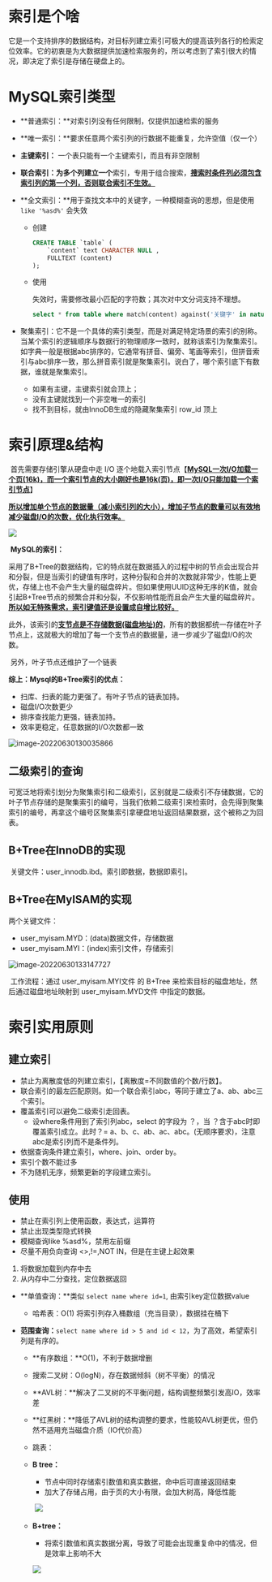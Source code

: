 # 索引是个啥

​		它是一个支持排序的数据结构，对目标列建立索引可极大的提高该列各行的检索定位效率。它的初衷是为大数据提供加速检索服务的，所以考虑到了索引很大的情况，即决定了索引是存储在硬盘上的。

# MySQL索引类型

+ **普通索引：**对索引列没有任何限制，仅提供加速检索的服务

+ **唯一索引：**要求任意两个索引列的行数据不能重复，允许空值（仅一个）

+ **主键索引：** 一个表只能有一个主键索引，而且有非空限制

+ **联合索引：**为多个列建立**一个**索引，专用于组合搜索，<u>**搜索时条件列必须包含索引列的第一个列，否则联合索引不生效。**</u>

+ **全文索引：**用于查找文本中的关键字，一种模糊查询的思想，但是使用 `like '%asd%'` 会失效

  + 创建

    ```sql
    CREATE TABLE `table` (
        `content` text CHARACTER NULL ,
        FULLTEXT (content)
    );
    ```

  + 使用

    失效时，需要修改最小匹配的字符数；其次对中文分词支持不理想。

    ```sql
    select * from table where match(content) against('关键字' in natural language mode);
    ```

+ 聚集索引：它不是一个具体的索引类型，而是对满足特定场景的索引的别称。当某个索引的逻辑顺序与数据行的物理顺序一致时，就称该索引为聚集索引。如字典一般是根据abc排序的，它通常有拼音、偏旁、笔画等索引，但拼音索引与abc排序一致，那么拼音索引就是聚集索引。说白了，哪个索引底下有数据，谁就是聚集索引。
  + 如果有主键，主键索引就会顶上；
  + 没有主键就找到一个非空唯一的索引
  + 找不到目标，就由InnoDB生成的隐藏聚集索引 row_id 顶上

# 索引原理&结构

​		首先需要存储引擎从硬盘中走 I/O 逐个地载入索引节点【<u>**MySQL一次I/O加载一个页(16k)，而一个索引节点的大小刚好也是16k(页)，即一次I/O只能加载一个索引节点**</u>】

​		<u>**所以增加单个节点的数据量（减小索引列的大小），增加子节点的数量可以有效地减少磁盘I/O的次数，优化执行效率。**</u>

![](https://lizhuo-file.oss-cn-hangzhou.aliyuncs.com/img/Snipaste_2022-06-30_12-02-41.png)	

​	**MySQL的索引：**

​		采用了B+Tree的数据结构，它的特点就在数据插入的过程中树的节点会出现合并和分裂，但是当索引的键值有序时，这种分裂和合并的次数就非常少，性能上更优，存储上也不会产生大量的磁盘碎片。但如果使用UUID这种无序的K值，就会引起B+Tree节点的频繁合并和分裂，不仅影响性能而且会产生大量的磁盘碎片。<u>**所以如无特殊需求，索引键值还是设置成自增比较好。**</u>

​		此外，该索引的<u>**支节点是不存储数据(磁盘地址)的**</u>，所有的数据都统一存储在叶子节点上，这就极大的增加了每一个支节点的数据量，进一步减少了磁盘I/O的次数。

​		另外，叶子节点还维护了一个链表

**综上：Mysql的B+Tree索引的优点：**

+ 扫库、扫表的能力更强了。有叶子节点的链表加持。
+ 磁盘I/O次数更少
+ 排序查找能力更强，链表加持。
+ 效率更稳定，任意数据的I/O次数都一致

![image-20220630130035866](https://lizhuo-file.oss-cn-hangzhou.aliyuncs.com/img/image-20220630130035866.png)

## 二级索引的查询

​		可宽泛地将索引划分为聚集索引和二级索引，区别就是二级索引不存储数据，它的叶子节点存储的是聚集索引的编号，当我们依赖二级索引来检索时，会先得到聚集索引的编号，再拿这个编号区聚集索引拿硬盘地址返回结果数据，这个被称之为回表。

## B+Tree在InnoDB的实现

​		关键文件：user_innodb.ibd。索引即数据，数据即索引。

## B+Tree在MyISAM的实现

两个关键文件：

+ user_myisam.MYD：(data)数据文件，存储数据
+ user_myisam.MYI：(index)索引文件，存储索引

![image-20220630133147727](https://lizhuo-file.oss-cn-hangzhou.aliyuncs.com/img/image-20220630133147727.png)

​		工作流程：通过 user_myisam.MYI文件 的 B+Tree 来检索目标的磁盘地址，然后通过磁盘地址映射到 user_myisam.MYD文件 中指定的数据。



# 索引实用原则

## 建立索引

+ 禁止为离散度低的列建立索引，【离散度=不同数值的个数/行数】。
+ 联合索引的最左匹配原则。如一个联合索引abc，等同于建立了a、ab、abc三个索引。
+ 覆盖索引可以避免二级索引走回表。
  + 设where条件用到了索引列abc，select 的字段为 ？，当 ？含于abc时即覆盖索引成立。此时？= a、b、c、ab、ac、abc。(无顺序要求)，注意abc是索引列而不是条件列。
+ 依据查询条件建立索引，where、join、order by。
+ 索引个数不能过多
+ 不为随机无序，频繁更新的字段建立索引。

## 使用

+ 禁止在索引列上使用函数，表达式，运算符
+ 禁止出现类型隐式转换
+ 模糊查询like %asd%，禁用左前缀
+ 尽量不用负向查询 <>,!=,NOT IN，但是在主键上起效果





1. 将数据加载到内存中去
2. 从内存中二分查找，定位数据返回

+ **单值查询：**类似 `select name where id=1`, 由索引key定位数据value

  + 哈希表：O(1)  将索引列存入桶数组（充当目录），数据挂在桶下

+ **范围查询：**`select name where id > 5 and id < 12`，为了高效，希望索引列是有序的。

  + **有序数组：**O(1)，不利于数据增删

  + 搜索二叉树：O(logN)，存在数据倾斜（树不平衡）的情况

  + **AVL树：**解决了二叉树的不平衡问题，结构调整频繁引发高IO，效率差

  + **红黑树：**降低了AVL树的结构调整的要求，性能较AVL树更优，但仍然不适用充当磁盘介质（IO代价高）

  + 跳表：

  + **B tree：**

    + 节点中同时存储索引数值和真实数据，命中后可直接返回结束
    + 加大了存储占用，由于页的大小有限，会加大树高，降低性能

    ​	![](https://lizhuo-file.oss-cn-hangzhou.aliyuncs.com/img/Snipaste_2022-06-09_13-01-03.png)

    

  + **B+tree：**

    + 将索引数值和真实数据分离，导致了可能会出现重复命中的情况，但是效率上影响不大

    ![](https://lizhuo-file.oss-cn-hangzhou.aliyuncs.com/img/Snipaste_2022-06-09_13-08-47.png)

​			

